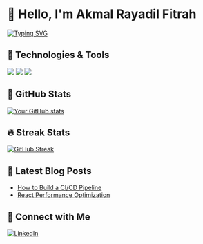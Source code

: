 # 👋 Hello, I'm Akmal Rayadil Fitrah 

[![Typing SVG](https://readme-typing-svg.demolab.com?font=Fira+Code&pause=1000&color=00F728&width=435&lines=Full+Stack+Developer;Open+Source+Enthusiast;Tech+Writer;Programmer+Gajah)](https://git.io/typing-svg)

## 🔧 Technologies & Tools
![](https://img.shields.io/badge/Code-Php-informational?style=flat&logo=php&logoColor=white&color=2bbc8a)
![](https://img.shields.io/badge/Code-JavaScript-informational?style=flat&logo=javascript&logoColor=white&color=2bbc8a)
![](https://img.shields.io/badge/Tools-Php-informational?style=flat&logo=docker&logoColor=white&color=2bbc8a)

## 🌟 GitHub Stats
[![Your GitHub stats](https://github-readme-stats.vercel.app/api?username=akmaalll&show_icons=true&theme=radical)](https://github.com/akmaalll)

## 🔥 Streak Stats
[![GitHub Streak](https://streak-stats.demolab.com?user=akmaalll)](https://git.io/streak-stats)

## 📝 Latest Blog Posts
<!-- BLOG-POST-LIST:START -->
- [How to Build a CI/CD Pipeline](https://example.com)
- [React Performance Optimization](https://example.com)
<!-- BLOG-POST-LIST:END -->


## 🤝 Connect with Me
[![LinkedIn](https://img.shields.io/badge/LinkedIn-0077B5?style=for-the-badge&logo=linkedin&logoColor=white)](https://linkedin.com/in/akmal-rayadil-fitrah-a42459270)
